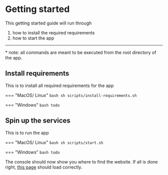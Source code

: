# Getting started

This getting started guide will run through 

1. how to install the required requirements
2. how to start the app

<hr>

\* note: all commands are meant to be executed from the root directory of the app.

## Install requirements

This is to install all required requirements for the app

=== "MacOS/ Linux"
    ``` bash
    sh scripts/install-requirements.sh
    ```
    
=== "Windows"
    ``` bash
    todo
    ```


## Spin up the services

This is to run the app

=== "MacOS/ Linux"
    ``` bash
    sh scripts/start.sh
    ```

=== "Windows"
    ``` bash
    todo
    ```

The console should now show you where to find the website. If all is done right, [this page](http://127.0.0.1:8000) should load correctly.

